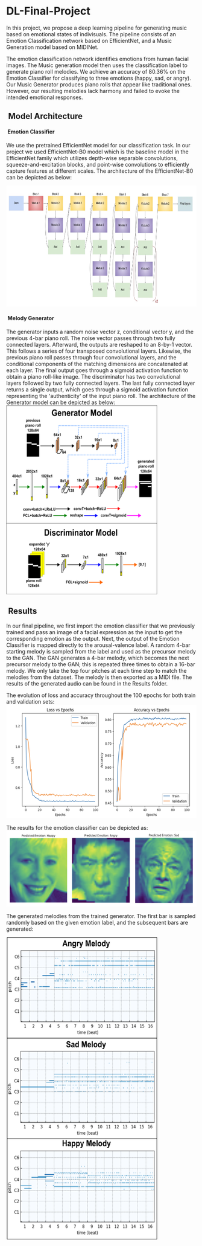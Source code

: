 # DL-Final-Project

In this project, we propose a deep learning pipeline for generating music based on emotional states of indivisuals. The pipeline consists of an Emotion Classification network based on EfficientNet, and a Music Generation model based on MIDINet. 


The emotion classification network identifies emotions from human facial images. The Music generation model then uses the classification label to generate piano roll melodies. We achieve an accuracy of 80.36\% on the Emotion Classifier for classifying to three emotions (happy, sad, or angry). Our Music Generator produces piano rolls that appear like traditional ones. However, our resulting melodies lack harmony and failed to evoke the intended emotional responses.

<h2> &nbsp;Model Architecture</h2>

<h4> &nbsp;Emotion Classifier</h4>

We use the pretrained EfficientNet model for our classification task. In our project we used EfficientNet-B0 model which is the baseline model in the EfficientNet family which utilizes depth-wise separable convolutions, squeeze-and-excitation blocks, and point-wise convolutions to efficiently capture features at different scales. The architecture of the EfficientNet-B0 can be depicted as below:


<img src="images/efficient net b0.jpeg" alt="My Image" width="800" height="320">



<h4> &nbsp;Melody Generator</h4>
The generator inputs a random noise vector z, conditional vector y, and the previous 4-bar piano roll. The noise vector passes through two fully connected layers. Afterward, the outputs are reshaped to an 8-by-1 vector. This follows a series of four transposed convolutional layers. Likewise, the previous piano roll passes through four convolutional layers, and the conditional components of the matching dimensions are concatenated at each layer. The final output goes through a sigmoid activation function to obtain a piano roll-like image. The discriminator has two convolutional layers followed by two fully connected layers. The last fully connected layer returns a single output, which goes through a sigmoid activation function representing the 'authenticity' of the input piano roll. 
The architecture of the Generator model can be depicted as below:


<img src="images/MusicGenModel.png" alt="My Image" width="400" height="500">

<h2> &nbsp;Results</h2>

In our final pipeline, we first import the emotion classifier that we previously trained and pass an image of a facial expression as the input to get the corresponding emotion as the output. Next, the output of the Emotion Classifier is mapped directly to the arousal-valence label. A random 4-bar starting melody is sampled from the label and used as the precursor melody to the GAN. The GAN generates a 4-bar melody, which becomes the next precursor melody to the GAN; this is repeated three times to obtain a 16-bar melody. We only take the top four pitches at each time step to match the melodies from the dataset. The melody is then exported as a MIDI file. The results of the generated audio can be found in the Results folder.


The evolution of loss and accuracy throughout the 100 epochs for both train and validation sets:
<img src="images/plots.png" alt="My Image" width="600" height="300">

The results for the emotion classifier can be depicted as:
<img src="images/faces.png" alt="My Image" width="600" height="200">

The generated melodies from the trained generator. The first bar is sampled randomly based on the given emotion label, and the subsequent bars are generated:

<img src="images/gen_melodies.png" alt="My Image" width="400" height="800">


